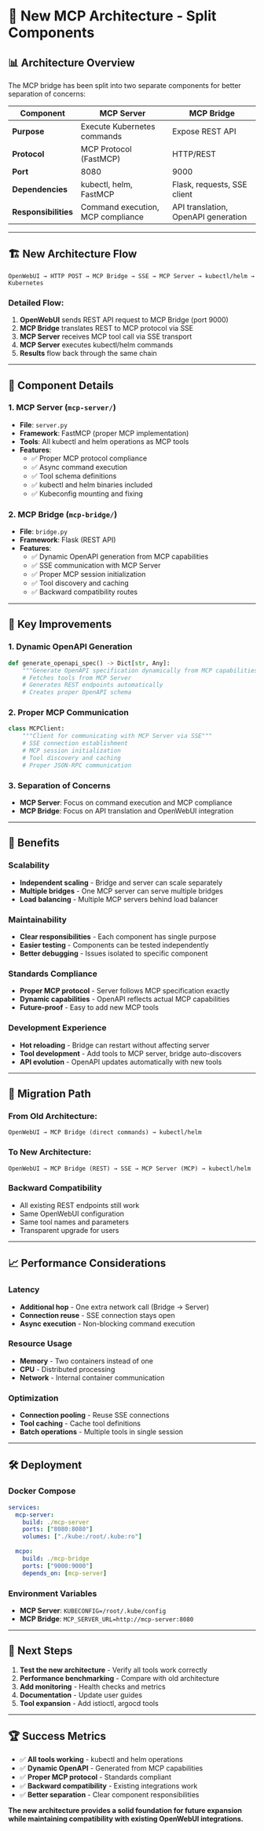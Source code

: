 # 🔄 **New MCP Architecture - Split Components**

## 📊 **Architecture Overview**

The MCP bridge has been split into two separate components for better separation of concerns:

| Component | **MCP Server** | **MCP Bridge** |
|-----------|----------------|----------------|
| **Purpose** | Execute Kubernetes commands | Expose REST API |
| **Protocol** | MCP Protocol (FastMCP) | HTTP/REST |
| **Port** | 8080 | 9000 |
| **Dependencies** | kubectl, helm, FastMCP | Flask, requests, SSE client |
| **Responsibilities** | Command execution, MCP compliance | API translation, OpenAPI generation |

---

## 🏗️ **New Architecture Flow**

```
OpenWebUI → HTTP POST → MCP Bridge → SSE → MCP Server → kubectl/helm → Kubernetes
```

### **Detailed Flow:**
1. **OpenWebUI** sends REST API request to MCP Bridge (port 9000)
2. **MCP Bridge** translates REST to MCP protocol via SSE
3. **MCP Server** receives MCP tool call via SSE transport
4. **MCP Server** executes kubectl/helm commands
5. **Results** flow back through the same chain

---

## 📁 **Component Details**

### **1. MCP Server (`mcp-server/`)**
- **File**: `server.py`
- **Framework**: FastMCP (proper MCP implementation)
- **Tools**: All kubectl and helm operations as MCP tools
- **Features**:
  - ✅ Proper MCP protocol compliance
  - ✅ Async command execution
  - ✅ Tool schema definitions
  - ✅ kubectl and helm binaries included
  - ✅ Kubeconfig mounting and fixing

### **2. MCP Bridge (`mcp-bridge/`)**
- **File**: `bridge.py`
- **Framework**: Flask (REST API)
- **Features**:
  - ✅ Dynamic OpenAPI generation from MCP capabilities
  - ✅ SSE communication with MCP Server
  - ✅ Proper MCP session initialization
  - ✅ Tool discovery and caching
  - ✅ Backward compatibility routes

---

## 🔧 **Key Improvements**

### **1. Dynamic OpenAPI Generation**
```python
def generate_openapi_spec() -> Dict[str, Any]:
    """Generate OpenAPI specification dynamically from MCP capabilities"""
    # Fetches tools from MCP Server
    # Generates REST endpoints automatically
    # Creates proper OpenAPI schema
```

### **2. Proper MCP Communication**
```python
class MCPClient:
    """Client for communicating with MCP Server via SSE"""
    # SSE connection establishment
    # MCP session initialization
    # Tool discovery and caching
    # Proper JSON-RPC communication
```

### **3. Separation of Concerns**
- **MCP Server**: Focus on command execution and MCP compliance
- **MCP Bridge**: Focus on API translation and OpenWebUI integration

---

## 🚀 **Benefits**

### **Scalability**
- **Independent scaling** - Bridge and server can scale separately
- **Multiple bridges** - One MCP server can serve multiple bridges
- **Load balancing** - Multiple MCP servers behind load balancer

### **Maintainability**
- **Clear responsibilities** - Each component has single purpose
- **Easier testing** - Components can be tested independently
- **Better debugging** - Issues isolated to specific component

### **Standards Compliance**
- **Proper MCP protocol** - Server follows MCP specification exactly
- **Dynamic capabilities** - OpenAPI reflects actual MCP capabilities
- **Future-proof** - Easy to add new MCP tools

### **Development Experience**
- **Hot reloading** - Bridge can restart without affecting server
- **Tool development** - Add tools to MCP server, bridge auto-discovers
- **API evolution** - OpenAPI updates automatically with new tools

---

## 🔄 **Migration Path**

### **From Old Architecture:**
```
OpenWebUI → MCP Bridge (direct commands) → kubectl/helm
```

### **To New Architecture:**
```
OpenWebUI → MCP Bridge (REST) → SSE → MCP Server (MCP) → kubectl/helm
```

### **Backward Compatibility**
- All existing REST endpoints still work
- Same OpenWebUI configuration
- Same tool names and parameters
- Transparent upgrade for users

---

## 📈 **Performance Considerations**

### **Latency**
- **Additional hop** - One extra network call (Bridge → Server)
- **Connection reuse** - SSE connection stays open
- **Async execution** - Non-blocking command execution

### **Resource Usage**
- **Memory** - Two containers instead of one
- **CPU** - Distributed processing
- **Network** - Internal container communication

### **Optimization**
- **Connection pooling** - Reuse SSE connections
- **Tool caching** - Cache tool definitions
- **Batch operations** - Multiple tools in single session

---

## 🛠️ **Deployment**

### **Docker Compose**
```yaml
services:
  mcp-server:
    build: ./mcp-server
    ports: ["8080:8080"]
    volumes: ["./kube:/root/.kube:ro"]
    
  mcpo:
    build: ./mcp-bridge
    ports: ["9000:9000"]
    depends_on: [mcp-server]
```

### **Environment Variables**
- **MCP Server**: `KUBECONFIG=/root/.kube/config`
- **MCP Bridge**: `MCP_SERVER_URL=http://mcp-server:8080`

---

## 🎯 **Next Steps**

1. **Test the new architecture** - Verify all tools work correctly
2. **Performance benchmarking** - Compare with old architecture
3. **Add monitoring** - Health checks and metrics
4. **Documentation** - Update user guides
5. **Tool expansion** - Add istioctl, argocd tools

---

## 🏆 **Success Metrics**

- ✅ **All tools working** - kubectl and helm operations
- ✅ **Dynamic OpenAPI** - Generated from MCP capabilities
- ✅ **Proper MCP protocol** - Standards compliant
- ✅ **Backward compatibility** - Existing integrations work
- ✅ **Better separation** - Clear component responsibilities

**The new architecture provides a solid foundation for future expansion while maintaining compatibility with existing OpenWebUI integrations.**